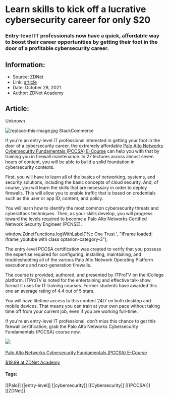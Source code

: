 # Learn skills to kick off a lucrative cybersecurity career for only $20
### Entry-level IT professionals now have a quick, affordable way to boost their career opportunities by getting their foot in the door of a profitable cybersecurity career.

## Information:
+ Source: ZDNet
+ Link: [article](https://www.zdnet.com/article/learn-skills-to-kick-off-a-lucrative-cybersecurity-career-for-only-20/)
+ Date: October 28, 2021
+ Author: ZDNet Academy


## Article:
Unknown

![replace-this-image.jpg](https://www.zdnet.com/a/img/resize/3ac734c4ca96a9e5b4348d71a6f9bb9c1340f73b/2021/10/26/1088d938-87f1-4e65-a317-94713e82b009/sale-304764-article-image.jpg?fit=bounds&auto=webp)
 StackCommerce
 
If you're an entry-level IT professional interested in getting your foot in the door of a cybersecurity career, the extremely affordable [Palo Alto Networks Cybersecurity Fundamentals (PCCSA) E-Course](https://academy.zdnet.com/sales/palo-alto-networks-cybersecurity-fundamentals-pccsa?utm_source=zdnet.com&utm_medium=referral&utm_campaign=palo-alto-networks-cybersecurity-fundamentals-pccsa&utm_term=scsf-515525&utm_content=a0x1P000004UTtCQAW&scsonar=1) can help you with that by training you in firewall maintenance. In 27 lectures across almost seven hours of content, you will be able to build a solid foundation in cybersecurity contexts. 

First, you will have to learn all of the basics of networking, systems, and security solutions, including the basic concepts of cloud security. And, of course, you will learn the skills that are necessary in order to deploy firewalls. This will allow you to enable traffic that is based on credentials such as the user or app ID, content, and policy.

You will learn how to identify the most common cybersecurity threats and cyberattack techniques. Then, as your skills develop, you will progress toward the levels required to become a Palo Alto Networks Certified Network Security Engineer (PCNSE).





 window.ZdnetFunctions.logWithLabel('%c One Trust ', "IFrame loaded: iframe\_youtube with class optanon-category-3");
 

The entry-level PCCSA certification was created to verify that you possess the expertise required for configuring, installing, maintaining, and troubleshooting all of the various Palo Alto Network Operating Platform executions and next-generation firewalls.

The course is provided, authored, and presented by ITProTV on the iCollege platform. ITProTV is noted for the entertaining and effective talk-show format it uses for IT training courses. Former students have awarded this one an average rating of 4.4 out of 5 stars.

You will have lifetime access to this content 24/7 on both desktop and mobile devices. That means you can train at your own pace without taking time off from your current job, even if you are working full-time.

If you're an entry-level IT professional, don't miss this chance to get this firewall certification; grab the Palo Alto Networks Cybersecurity Fundamentals (PCCSA) course now.


[![](https://www.zdnet.com/a/img/resize/44c17f98cc1d7c9ac6d09272dd64b4efcd706fce/2021/10/26/368efcd0-48b9-46c9-96e5-29c3aa747f5e/sale-304764-article-image.jpg?width=196&height=115&fit=crop&auto=webp)](https://academy.zdnet.com/sales/palo-alto-networks-cybersecurity-fundamentals-pccsa?utm_source=zdnet.com&utm_medium=referral&utm_campaign=palo-alto-networks-cybersecurity-fundamentals-pccsa&utm_term=scsf-515525&utm_content=a0x1P000004UTtCQAW&scsonar=1)
#### 
[Palo Alto Networks Cybersecurity Fundamentals (PCCSA) E-Course](https://academy.zdnet.com/sales/palo-alto-networks-cybersecurity-fundamentals-pccsa?utm_source=zdnet.com&utm_medium=referral&utm_campaign=palo-alto-networks-cybersecurity-fundamentals-pccsa&utm_term=scsf-515525&utm_content=a0x1P000004UTtCQAW&scsonar=1)



[$19.99 at ZDNet Academy](https://academy.zdnet.com/sales/palo-alto-networks-cybersecurity-fundamentals-pccsa?utm_source=zdnet.com&utm_medium=referral&utm_campaign=palo-alto-networks-cybersecurity-fundamentals-pccsa&utm_term=scsf-515525&utm_content=a0x1P000004UTtCQAW&scsonar=1) 






#### Tags:
[[Palo]] [[entry-level]] [[cybersecurity]] [[Cybersecurity]] [[(PCCSA)]] [[ZDNet]]
